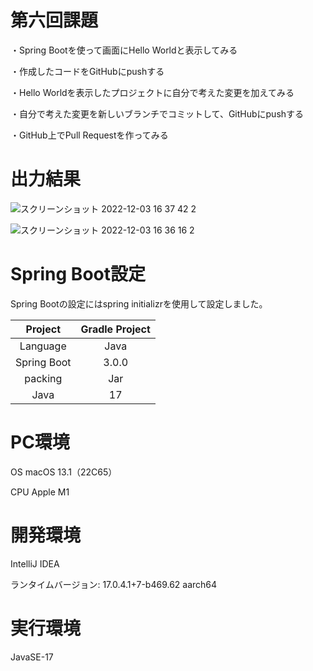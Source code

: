 # 第六回課題

・Spring Bootを使って画面にHello Worldと表示してみる

・作成したコードをGitHubにpushする

・Hello Worldを表示したプロジェクトに自分で考えた変更を加えてみる

・自分で考えた変更を新しいブランチでコミットして、GitHubにpushする

・GitHub上でPull Requestを作ってみる

# 出力結果

![スクリーンショット 2022-12-03 16 37 42 2](https://user-images.githubusercontent.com/118739580/218475159-6b016d54-d630-4e50-8f3c-c5f2f0cc2c43.jpg)

![スクリーンショット 2022-12-03 16 36 16 2](https://user-images.githubusercontent.com/118739580/218475265-b6b2be06-fccd-4a8b-86e1-ce665d993ba0.jpg)

# Spring Boot設定

Spring Bootの設定にはspring initializrを使用して設定しました。

| Project| Gradle Project| 
| :---: | :---: | 
| Language | Java | 
| Spring Boot | 3.0.0 | 
| packing | Jar | 
| Java | 17 | 

# PC環境

OS macOS 13.1（22C65）

CPU Apple M1

# 開発環境

IntelliJ IDEA

ランタイムバージョン: 17.0.4.1+7-b469.62 aarch64

# 実行環境

JavaSE-17
